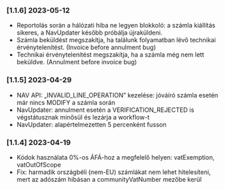 ### [1.1.6] 2023-05-12

  * Reportolás során a hálózati hiba ne legyen blokkoló: a számla kiállítás sikeres, a NavUpdater később próbálja újraküldeni.
  * Számla beküldést megszakítja, ha találunk folyamatban lévő technikai érvénytelenítést. (Invoice before annulment bug)
  * Technikai érvénytelenítést megszakítja, ha a számla még nem lett beküldve. (Annulment before invoice bug)

### [1.1.5] 2023-04-29

  * NAV API: „INVALID_LINE_OPERATION” kezelése: jóváíró számla esetén már nincs MODIFY a számla során
  * NavUpdater: annulment esetén a VERIFICATION_REJECTED is végstátusznak minősül és lezárja a workflow-t
  * NavUpdater: alapértelmezetten 5 percenként fusson

### [1.1.4] 2023-04-19

  * Kódok használata 0%-os ÁFÁ-hoz a megfelelő helyen: vatExemption, vatOutOfScope
  * Fix: harmadik országbéli (nem-EU) számlákat nem lehet hitelesíteni, mert az adószám hibásan a communityVatNumber mezőbe kerül
